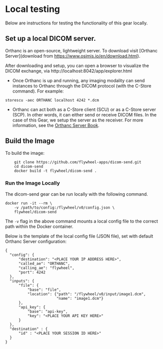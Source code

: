 
# Local testing
Below are instructions for testing the functionality of this gear locally.

## Set up a local DICOM server.

Orthanc is an open-source, lightweight server. To download visit [Orthanc Server](download from https://www.osimis.io/en/download.html).

After downloading and setup, you can open a browser to visualize the DICOM exchange, via http://localhost:8042/app/explorer.html

- Once Orthanc is up and running, any imaging modality can send instances to Orthanc through the DICOM protocol (with the C-Store command). For example:
```
storescu -aec ORTHANC localhost 4242 *.dcm
```

- Orthanc can act both as a C-Store client (SCU) or as a C-Store server (SCP). In other words, it can either send or receive DICOM files. In the case of this Gear, we setup the server as the receiver. For more information, see the [Orthanc Server Book](https://book.orthanc-server.com/index.html
).


## Build the Image
To build the image:
```
    git clone https://github.com/flywheel-apps/dicom-send.git
    cd dicom-send
    docker build -t flywheel/dicom-send .
```

### Run the Image Locally
The dicom-send gear can be run locally with the following command.
```
docker run -it --rm \
    -v /path/to/config:/flywheel/v0/config.json \
    flywheel/dicom-send

```

The `-v` flag in the above command mounts a local config file to the correct path within the Docker container.

Below is the template of the local config file (JSON file), set with default Orthanc Server configuration:
```
{
  "config": {
      "destination": "<PLACE YOUR IP ADDRESS HERE>",
      "called_ae": "ORTHANC",
      "calling_ae": "flywheel",
      "port": 4242
  },
  "inputs": {
      "file": {
          "base": "file",
          "location": {"path": "/flywheel/v0/input/image1.dcm",
                       "name": "image1.dcm"}
      },
      "api_key": {
          "base": "api-key",
          "key": "<PLACE YOUR API KEY HERE>"
      }
  },
  "destination" : {
      "id" : "<PLACE YOUR SESSION ID HERE>"
  }
}
```
